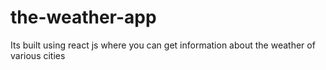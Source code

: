 # the-weather-app
Its built using react js where  you can get information about the weather of various cities
